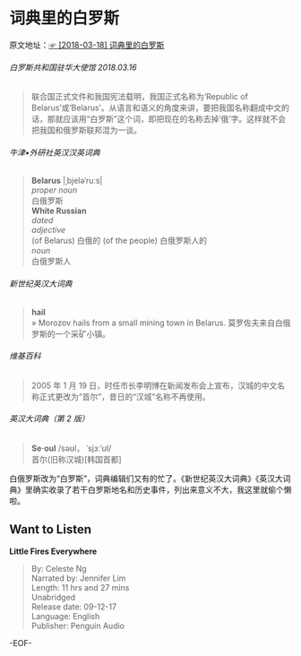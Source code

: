 # 词典里的白罗斯  
  原文地址：[☞ [2018-03-18] 词典里的白罗斯 ](http://mp.weixin.qq.com/s/5u12rprwFkx7ZlR7pCF0FA)  

###### 白罗斯共和国驻华大使馆 2018.03.16  
>联合国正式文件和我国宪法载明，我国正式名称为‘Republic of Belarus’或‘Belarus’。从语言和语义的角度来讲，要把我国名称翻成中文的话，那就应该用“白罗斯”这个词，即把现在的名称去掉‘俄’字。这样就不会把我国和俄罗斯联邦混为一谈。  
  
###### 牛津•外研社英汉汉英词典  
>**Belarus** |ˌbjeləˈruːs|  
*proper noun*  
白俄罗斯  
**White Russian**  
*dated*  
*adjective*  
 (of Belarus) 白俄的 (of the people) 白俄罗斯人的  
*noun*  
白俄罗斯人  
  
###### 新世纪英汉大词典  
>**hail**  
» Morozov hails from a small mining town in Belarus. 莫罗佐夫来自白俄罗斯的一个采矿小镇。  
  
###### 维基百科  
>2005 年 1 月 19 日，时任市长李明博在新闻发布会上宣布，汉城的中文名称正式更改为“首尔”，昔日的“汉城”名称不再使用。  
  
###### 英汉大词典（第 2 版）  
>**Se·oul** /səʊl， ˈsjɜːˈʊl/  
首尔(旧称汉城)[韩国首都]  
  
白俄罗斯改为“白罗斯”，词典编辑们又有的忙了。《新世纪英汉大词典》《英汉大词典》里确实收录了若干白罗斯地名和历史事件，列出来意义不大，我这里就偷个懒啦。  
  
  
## Want to Listen  
**Little Fires Everywhere**  
>By: Celeste Ng  
Narrated by: Jennifer Lim  
Length: 11 hrs and 27 mins  
Unabridged  
Release date: 09-12-17  
Language: English  
Publisher: Penguin Audio  
  
-EOF-  
